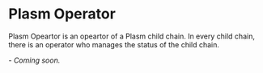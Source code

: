 # Plasm Operator

Plasm Opeartor is an opeartor of a Plasm child chain. In every child chain, there is an operator who manages the status of the child chain. 

*- Coming soon.*